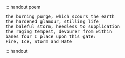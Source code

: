 <div class="ecr ecr-wrapper ecr-markeddown">

::: handout poem
<pre>the burning purge, which scours the earth
the hardened glamour, stilling life
the baleful storm, heedless to supplication
the raging tempest, devourer from within
banes four I place upon this gate:
Fire, Ice, Storm and Hate
</pre>
::: handout
</div>